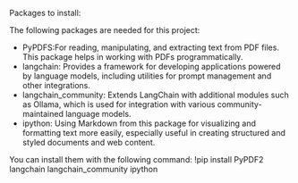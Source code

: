 Packages to install:

The following packages are needed for this project:
* PyPDFS:For reading, manipulating, and extracting text from PDF files. This package helps in working with PDFs programmatically.
* langchain: Provides a framework for developing applications powered by language models, including utilities for prompt management and other integrations.
* langchain_community: Extends LangChain with additional modules such as Ollama, which is used for integration with various community-maintained language models.
* ipython: Using Markdown from this package for visualizing and formatting text more easily, especially useful in creating structured and styled documents and web content.

You can install them with the following command: !pip install PyPDF2 langchain langchain_community ipython


